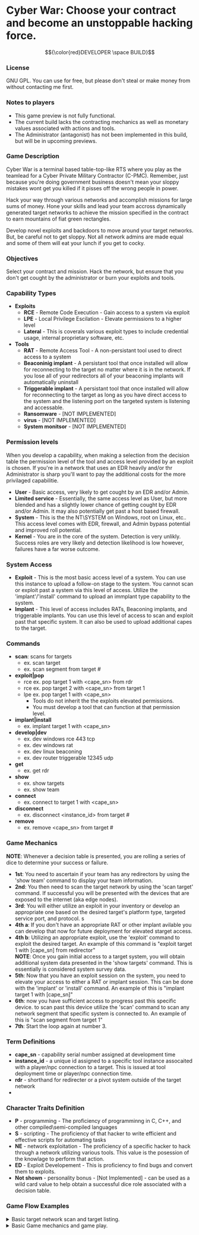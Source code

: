 # Cyber War: Choose your contract and become an unstoppable hacking force.

$${\color{red}DEVELOPER \space BUILD}$$

### License
GNU GPL. You can use for free, but please don't steal or make money from without contacting me first.

### Notes to players
- This game preview is not fully functional.
- The current build lacks the contracting mechanics as well as monetary values associated with actions and tools.
- The Administrator (antagonist) has not been implemented in this build, but will be in upcoming previews. 

### Game Description
Cyber War is a terminal based table-top-like RTS where you play as the teamlead for a Cyber Private Military Contractor (C-PMC). Remember, just because you're doing government business doesn't mean your sloppy mistakes wont get you killed if it pisses off the wrong people in power.

Hack your way through various networks and accomplish missions for large sums of money. Hone your skills and lead your team accross dynamically generated target networks to achieve the mission specified in the contract to earn mountains of fiat green rectangles. 

Develop novel exploits and backdoors to move around your target networks. But, be careful not to get sloppy. Not all network admins are made equal and some of them will eat your lunch if you get to cocky. 

### Objectives
Select your contract and mission. Hack the network, but ensure that you don't get cought by the administrator or burn your exploits and tools. 

### Capability Types
- __Exploits__
  - __RCE__ - Remote Code Execution - Gain access to a system via exploit
  - __LPE__ - Local Privilege Escilation - Elevate permissions to a higher level
  - __Lateral__ - This is coverals various exploit types to include credential usage, internal proprietary software, etc.
- __Tools__
  - __RAT__ - Remote Access Tool - A non-persistant tool used to direct access to a system
  - __Beaconinig implant__ - A persistant tool that once installed will allow for reconnecting to the target no matter where it is in the network. If you lose all of your redirectors all of your beaconing implants will automatically uninstall
  - __Triggerable implant__ - A persistant tool that once installed will allow for reconnecting to the target as long as you have direct access to the system and the listening port on the targeted system is listening and accessable. 
  - __Ransomware__ - [NOT IMPLEMENTED]
  - __virus__ - [NOT IMPLEMENTED]
  - __System monitsor__ - [NOT IMPLEMENTED]

### Permission levels
When you develop a capability, when making a selection from the decision table the permission level of the tool and access level provided by an exploit is chosen. If you're in a network that uses an EDR heavily and/or thr Administrator is sharp you'll want to pay the additional costs for the more privilaged capabilitie.
  - __User__ - Basic access, very likely to get cought by an EDR and/or Admin.  
  - __Limited service__ - Essentially, the same access level as User, but more blended and has a slightly lower chance of getting cought by EDR and/or Admin. It may also potentially get past a host based firewall.
  - __System__ - This is the the NT\SYSTEM on Windows, root on Linux, etc.. This access level comes with EDR, firewall, and Admin bypass potential and improved roll potential. 
  - __Kernel__ - You are in the core of the system. Detection is very unlikly. Success roles are very likely and detection likelihood is low however, failures have a far worse outcome. 

### System Access
- __Exploit__ - This is the most basic access level of a system. You can use this instance to upload a follow-on stage to the system. You cannot scan or exploit past a system via this level of access. Utilize the 'implant'/'install' command to upload an immplant type capability to the system.
- __Implant__ - This level of access includes RATs, Beaconing implants, and triggerable implants. You can use this level of access to scan and exploit past that specific system. It can also be used to upload additional capes to the target.

### Commands
- __scan__: scans for targets
	- ex. scan target
	- ex. scan segment from target #
- __exploit|pop__
	- rce ex. pop target 1 with <cape_sn> from rdr
	- rce ex. pop target 2 with <cape_sn> from target 1
    - lpe ex. pop target 1 with <cape_sn>
      - Tools do not inherit the the exploits elevated permissions. 
      - You must develop a tool that can function at that permission level.
- __implant|install__
	- ex. implant target 1 with <cape_sn>
- __develop|dev__
	- ex. dev windows rce 443 tcp
	- ex. dev windows rat
	- ex. dev linux beaconing
	- ex. dev router triggerable 12345 udp
- __get__
	- ex. get rdr
- __show__
	- ex. show targets
	- ex. show team
- __connect__
    - ex. connect to target 1 with <cape_sn>
- __disconnect__
    - ex. disconnect <instance_id> from target #
- __remove__
  - ex. remove <cape_sn> from target #
    
### Game Mechanics
__NOTE__: Whenever a decision table is presented, you are rolling a series of dice to determine your success or failure.
- __1st__: You need to ascertain if your team has any redirectors by using the 'show team' command to display your team information.
- __2nd__: You then need to scan the target network by using the 'scan target' command. If successful you will be presented with the devices that are exposed to the internet (aka edge nodes).
- __3rd__: You will either utilize an exploit in your inventory or develop an appropriate one based on the desired target's platform type, targeted service port, and protocol. s
- __4th a__: If you don't have an appropriate RAT or other implant avilable you can develop that now for future deployment for elevated starget access.
- __4th b__: Utilizing an appropriate exploit, use the 'exploit' command to exploit the desired target. An example of this command is "exploit target 1 with [cape_sn] from redirector"\
__NOTE__: Once you gain initial access to a target system, you will obtain additional system data presented in the 'show targets' command. This is essentially is considered system survey data.
- __5th__: Now that you have an exploit session on the system, you need to elevate your access to either a RAT or implant session. This can be done with the 'implant' or 'install' command. An example of this is "implant target 1 with [cape_sn]"
- __6th__: now you have sufficient access to progress past this specific device. to scan past this device utilize the 'scan' command to scan any network segment that specific system is connected to. An example of this is "scan segment from target 1"
- __7th__: Start the loop again at number 3.


### Term Definitions
- __cape_sn__ - capability serial number assigned at development time
- __instance_id__ - a unique id assigned to a specific tool instance assocaited with a player/npc connection to a target. This is issued at tool deployment time or player/npc connection time.
- __rdr__ - shorthand for redirecter or a pivot system outside of the target network
- 


### Character Traits Definition
- __P__ - programming - The proficiency of programminng in C, C++, and other compiled\semi-compiled languages
- __S__ - scripting - The proficiency of that hacker to write efficient and effective scripts for automating tasks
- __NE__ - network exploitation - The proficiency of a specific hacker to hack through a network utilizing various tools. This value is the posession of the knowlage to perform that action.
- __ED__ - Exploit Developement - This is proficiency to find bugs and convert them to exploits.
- __Not shown__ - personality bonus - [Not Implemented] - can be used as a wild card value to help obtain a successful dice role associated with a decision table. 

### Game Flow Examples
<details>
<summary> Basic target network scan and target listing. </summary>

```
[TheMalteseSailor] > show team

\\\\\\\\\\\\\\\\\\\\\\\\\\\\\\\\\\\\\\\\\\
        \\\\\\\ TEAM DETAILS \\\\\\\
\\\\\\\\\\\\\\\\\\\\\\\\\\\\\\\\\\\\\\\\\\
-- Team Details:
        \___ Redirector Count: 1
        \___ Team Members:
        -- Name: TheMalteseSailor
          \___ Burned Out: False
          \___ Task Timer: 0m0s
          \___ P: 1, S: 3, NE: 1, ED: 2, PER: 1
            \___ Targets:
            \___ Capabilities:
                 \___ Tools: {'type': 'tool', 'name': '553217', 'sub_type': 'system_monitor', 'port': None, 'platform_type': 'firewall', 'burned': False, 'permissions': 'system'}
                 \___ Exploits: {'type': 'exploit', 'name': '135016', 'sub_type': 'lpe', 'port': None, 'platform_type': 'linux', 'burned': False, 'permissions': 'kernel'}
        -- Name: test1
          \___ Burned Out: False
          \___ Task Timer: 0m0s
          \___ P: 3, S: 4, NE: 1, ED: 1, PER: 4
            \___ Targets:
            \___ Capabilities:
                 \___ Tools: {'type': 'tool', 'name': '568861', 'sub_type': 'system_monitor', 'port': None, 'platform_type': 'windows', 'burned': True, 'permissions': 'kernel'}
        -- Name: test5
          \___ Burned Out: False
          \___ Task Timer: 0m0s
          \___ P: 4, S: 4, NE: 2, ED: 4, PER: 1
            \___ Targets:
            \___ Capabilities:
                 \___ Exploits: {'type': 'exploit', 'name': '244752', 'sub_type': 'lateral', 'port': None, 'platform_type': 'firewall', 'burned': False, 'permissions': 'limited service'}
        -- Name: test2
          \___ Burned Out: False
          \___ Task Timer: 0m0s
          \___ P: 4, S: 1, NE: 4, ED: 3, PER: 3
            \___ Targets:
            \___ Capabilities:
                 \___ Exploits: {'type': 'exploit', 'name': '357310', 'sub_type': 'rce', 'port': (443, 'TCP'), 'platform_type': 'linux', 'burned': False, 'permissions': 'limited service'}
\\\\\\\\\\\\\\\\\\\\\\\\\\\\\\\\\\\\\\\\\\
        ///////      END     ///////
\\\\\\\\\\\\\\\\\\\\\\\\\\\\\\\\\\\\\\\\\\

[TheMalteseSailor] > scan target
[DEBUG] cmd:

[+] Option 1
 -- Definition:
     \__ Use aggressive nmap scan against all ports of the target's externally facing systems.
 -- Skill Requirements:
     \__ exploit development: 0
     \__ network exploitation: 1
     \__ programming: 0
     \__ scripting: 1
 -- Failure Cost: 2
 -- Chance: Requires 5+ of D20
 -- Bonus Chance: (0, 0)
 -- Failure state: ('failure_state', False)

[+] Option 2
 -- Definition:
     \__ A slower, but still broad scan of the target's externally facing systems.
 -- Skill Requirements:
     \__ exploit development: 0
     \__ network exploitation: 2
     \__ programming: 0
     \__ scripting: 1
 -- Failure Cost: 3
 -- Chance: Requires 8+ of D20
 -- Bonus Chance: (10, 11)
 -- Failure state: ('failure_state', False)
[TheMalteseSailor] [cancel|#] choice? 1
[DEBUG] decison: 1
[Narrator] Dice roll Succeded.
    \__ Needed: 5 on a D20
    \__ Your Roll: 19

[DEBUG] Calling background task worker thread from success status.
[DEBUG] Inside background task worker thread.
final_decision_struct['time cost']: 2
[ ] 1 second(s) remaining for TheMalteseSailor.
[TheMalteseSailor] > show targets
---------------------------------------------------------------------
 Target: target 1, Access: False, OS: linux
    Visible Ports: [(69, 'TCP'), (25, 'TCP')]
    Edge Node: True, Pri Net Seg: 1
    Capes Deployed to target.
       TYPE        | CAPE_SN | BURNED | PERMISSIONS | PRESENT | INSTANCE_ID | SRC_INSTANCE_ID
---------------------------------------------------------------------
---------------------------------------------------------------------
 Target: target 2, Access: False, OS: firewall
    Visible Ports: [(22, 'TCP')]
    Edge Node: True, Pri Net Seg: 1
    Capes Deployed to target.
       TYPE        | CAPE_SN | BURNED | PERMISSIONS | PRESENT | INSTANCE_ID | SRC_INSTANCE_ID
---------------------------------------------------------------------
---------------------------------------------------------------------
 Target: target 3, Access: False, OS: firewall
    Visible Ports: [(443, 'TCP')]
    Edge Node: True, Pri Net Seg: 1
    Capes Deployed to target.
       TYPE        | CAPE_SN | BURNED | PERMISSIONS | PRESENT | INSTANCE_ID | SRC_INSTANCE_ID
---------------------------------------------------------------------
---------------------------------------------------------------------
 Target: target 4, Access: False, OS: router
    Visible Ports: [(22, 'TCP')]
    Edge Node: True, Pri Net Seg: 2
    Capes Deployed to target.
       TYPE        | CAPE_SN | BURNED | PERMISSIONS | PRESENT | INSTANCE_ID | SRC_INSTANCE_ID
---------------------------------------------------------------------
[TheMalteseSailor] >
```
</details>


<details>
<summary>Basic Game mechanics and game play.</summary>

```

________/\\\\\\\\\________________/\\\_____________________________________
 _____/\\\////////________________\/\\\_____________________________________
  ___/\\\/______________/\\\__/\\\_\/\\\_____________________________________
   __/\\\_______________\//\\\/\\\__\/\\\____________/\\\\\\\\___/\\/\\\\\\\__
    _\/\\\________________\//\\\\\___\/\\\\\\\\\____/\\\/////\\\_\/\\\/////\\\_
     _\//\\\________________\//\\\____\/\\\////\\\__/\\\\\\\\\\\__\/\\\___\///__
      __\///\\\___________/\\_/\\\_____\/\\\__\/\\\_\//\\///////___\/\\\_________
       ____\////\\\\\\\\\_\//\\\\/______\/\\\\\\\\\___\//\\\\\\\\\\_\/\\\_________
        _______\/////////___\////________\/////////_____\//////////__\///__________
 ________________________________/\\\______________/\\\______________________________
  _______________________________\/\\\_____________\/\\\______________________________
   _______________________________\/\\\_____________\/\\\______________________________
    _______________________________\//\\\____/\\\____/\\\___/\\\\\\\\\_____/\\/\\\\\\\__
     ________________________________\//\\\__/\\\\\__/\\\___\////////\\\___\/\\\/////\\\_
      _________________________________\//\\\/\\\/\\\/\\\______/\\\\\\\\\\__\/\\\___\///__
       __________________________________\//\\\\\\//\\\\\______/\\\/////\\\__\/\\\_________
        ___________________________________\//\\\__\//\\\______\//\\\\\\\\/\\_\/\\\_________
         ____________________________________\///____\///________\////////\//__\///__________


        A game to LARP as a Digital PMC..
                By TheMalteseSailor


        Build your team! Accept your mission!

[-] Choose 3 hackers to be on your team.
==============================================
=============== TEAM SELECTION ===============
-----------------------------------------------------------------------------------
Option Number: 1
Name: test7
    \__Skill Levels:
        \__Programming: 3
        \__Scripting: 4
        \__Network Exploitation: 2
        \__Exploit Development: 1
        \__Personnality Bonus: 1
    \___ Capabilities:
         \___ Tools:     TYPE  | SUBTYPE        | CAPE_SN | PORT             | PLATFORM | BURNED | PERMISSINOS
                   \___  tool  | system_monitor | 230227  | None             | firewall | False  | user
-----------------------------------------------------------------------------------
Option Number: 2
Name: test5
    \__Skill Levels:
        \__Programming: 1
        \__Scripting: 4
        \__Network Exploitation: 1
        \__Exploit Development: 3
        \__Personnality Bonus: 4
    \___ Capabilities:
         \___ Exploits: TYPE   | SUBTYPE        | CAPE_SN | PORT             | PLATFORM | BURNED | PERMISSIONS
                  \___ exploit | rce            | 004672  | (445, 'TCP')     | windows  | False  | system
                  \___ exploit | lateral        | 718036  | None             | windows  | False  | system
-----------------------------------------------------------------------------------
Option Number: 3
Name: test4
    \__Skill Levels:
        \__Programming: 4
        \__Scripting: 3
        \__Network Exploitation: 1
        \__Exploit Development: 2
        \__Personnality Bonus: 1
    \___ Capabilities:
         \___ Tools:     TYPE  | SUBTYPE        | CAPE_SN | PORT             | PLATFORM | BURNED | PERMISSINOS
                   \___  tool  | trojan         | 682283  | None             | router   | False  | kernel
                   \___  tool  | virus          | 358203  | None             | router   | False  | limited service
-----------------------------------------------------------------------------------
Option Number: 4
Name: test9
    \__Skill Levels:
        \__Programming: 4
        \__Scripting: 4
        \__Network Exploitation: 2
        \__Exploit Development: 4
        \__Personnality Bonus: 3
    \___ Capabilities:
         \___ Exploits: TYPE   | SUBTYPE        | CAPE_SN | PORT             | PLATFORM | BURNED | PERMISSIONS
                  \___ exploit | lpe            | 117380  | None             | linux    | True   | user
                  \___ exploit | lateral        | 816752  | None             | router   | False  | limited service
-----------------------------------------------------------------------------------
Option Number: 5
Name: test1
    \__Skill Levels:
        \__Programming: 2
        \__Scripting: 3
        \__Network Exploitation: 4
        \__Exploit Development: 2
        \__Personnality Bonus: 4
    \___ Capabilities:
         \___ Exploits: TYPE   | SUBTYPE        | CAPE_SN | PORT             | PLATFORM | BURNED | PERMISSIONS
                  \___ exploit | lpe            | 108022  | None             | router   | False  | system
                  \___ exploit | rce            | 218866  | (443, 'TCP')     | linux    | False  | system
-----------------------------------------------------------------------------------
Option Number: 6
Name: test8
    \__Skill Levels:
        \__Programming: 1
        \__Scripting: 3
        \__Network Exploitation: 3
        \__Exploit Development: 4
        \__Personnality Bonus: 4
    \___ Capabilities:
         \___ Tools:     TYPE  | SUBTYPE        | CAPE_SN | PORT             | PLATFORM | BURNED | PERMISSINOS
                   \___  tool  | keylogger      | 734468  | None             | router   | False  | limited service
         \____________________________________________________________________________________________________
                                                                                                              \
         \___ Exploits: TYPE   | SUBTYPE        | CAPE_SN | PORT             | PLATFORM | BURNED | PERMISSIONS
                  \___ exploit | lpe            | 707182  | None             | router   | False  | kernel
==============================================
[?] Make your NPC selections by providing the NPC's 'Option Number'.
[?] NPC1 selection? 1
[?] NPC2 selection? 2
[?] NPC3 selection? 3
[ ] You've chosen to make you team with: test7, test5, and test4.
[?] What size network? [Small|Medium|Large|Huge]small

[TheMalteseSailor] > show team

\\\\\\\\\\\\\\\\\\\\\\\\\\\\\\\\\\\\\\\\\\
        \\\\\\\ TEAM DETAILS \\\\\\\
\\\\\\\\\\\\\\\\\\\\\\\\\\\\\\\\\\\\\\\\\\
-- Team Details:
        \___ Redirector Count: 0
        \___ Team Members:
        -- Name: TheMalteseSailor
          \___ Burned Out: False
          \___ Task Timer: 0m0s
          \___ P: 3, S: 1, NE: 1, ED: 3, PER: 3
            \___ Targets:
            \___ Capabilities:
                 \___ Tools:     TYPE  | SUBTYPE        | CAPE_SN | PORT             | PLATFORM | BURNED | PERMISSINOS
                           \___  tool  | trojan         | 524021  | None             | router   | False  | kernel
                           \___  tool  | keylogger      | 351355  | None             | windows  | False  | user
        -- Name: test7
          \___ Burned Out: False
          \___ Task Timer: 0m0s
          \___ P: 3, S: 4, NE: 2, ED: 1, PER: 1
            \___ Targets:
            \___ Capabilities:
                 \___ Tools:     TYPE  | SUBTYPE        | CAPE_SN | PORT             | PLATFORM | BURNED | PERMISSINOS
                           \___  tool  | system_monitor | 230227  | None             | firewall | False  | user
        -- Name: test5
          \___ Burned Out: False
          \___ Task Timer: 0m0s
          \___ P: 1, S: 4, NE: 1, ED: 3, PER: 4
            \___ Targets:
            \___ Capabilities:
                 \___ Exploits: TYPE   | SUBTYPE        | CAPE_SN | PORT             | PLATFORM | BURNED | PERMISSIONS
                          \___ exploit | rce            | 004672  | (445, 'TCP')     | windows  | False  | system
                          \___ exploit | lateral        | 718036  | None             | windows  | False  | system
        -- Name: test4
          \___ Burned Out: False
          \___ Task Timer: 0m0s
          \___ P: 4, S: 3, NE: 1, ED: 2, PER: 1
            \___ Targets:
            \___ Capabilities:
                 \___ Tools:     TYPE  | SUBTYPE        | CAPE_SN | PORT             | PLATFORM | BURNED | PERMISSINOS
                           \___  tool  | trojan         | 682283  | None             | router   | False  | kernel
                           \___  tool  | virus          | 358203  | None             | router   | False  | limited service
\\\\\\\\\\\\\\\\\\\\\\\\\\\\\\\\\\\\\\\\\\
        ///////      END     ///////
\\\\\\\\\\\\\\\\\\\\\\\\\\\\\\\\\\\\\\\\\\

[TheMalteseSailor] > get rdr
[DEBUG] cmd: ['rdr']

[+] Option 1
 -- Definition:
     \__ Use a wellknown VPS service with gift card.
 -- Skill Requirements:
     \__ exploit development: 0
     \__ network exploitation: 1
     \__ programming: 0
     \__ scripting: 1
 -- Failure Cost: 2
 -- Chance: Requires 2+ of D20
 -- Bonus Chance: (0, 0)
 -- Failure state: ('failure_state', False)

[+] Option 2
 -- Definition:
     \__ Use a less known, but kinda sketchy VPS provider. Has chance for more than one redirector acquired.
 -- Skill Requirements:
     \__ exploit development: 0
     \__ network exploitation: 2
     \__ programming: 0
     \__ scripting: 1
 -- Failure Cost: 2
 -- Chance: Requires 0+ of D0
 -- Bonus Chance: (10, 5)
 -- Failure state: ('failure_state', False)

[+] Option 3
 -- Definition:
     \__ Use tumbled bitcoin to purchase reputable normie VPS.
 -- Skill Requirements:
     \__ exploit development: 0
     \__ network exploitation: 2
     \__ programming: 0
     \__ scripting: 2
 -- Failure Cost: 2
 -- Chance: Requires 8+ of D20
 -- Bonus Chance: (15, 11)
 -- Failure state: ('failure_state', False)

[+] Option 4
 -- Definition:
     \__ Purchase verified anonymous VPS with Monero. Has chance to aquire more than one redirector.
 -- Skill Requirements:
     \__ exploit development: 0
     \__ network exploitation: 3
     \__ programming: 0
     \__ scripting: 2
 -- Failure Cost: 2
 -- Chance: Requires 10+ of D20
 -- Bonus Chance: (10, 9)
 -- Failure state: ('failure_state', False)
[TheMalteseSailor] [cancel|#] choice? 1
[DEBUG] decison: 1
[Narrator] Dice roll Succeded.
    \__ Needed: 2 on a D20
    \__ Your Roll: 3

[DEBUG] Calling background task worker thread from success status.
[DEBUG] Inside background task worker thread.
final_decision_struct['time cost']: 2
[ ] 1 second(s) remaining for TheMalteseSailor.
[TheMalteseSailor] > scan target
[DEBUG] cmd:

[+] Option 1
 -- Definition:
     \__ Use aggressive nmap scan against all ports of the target's externally facing systems.
 -- Skill Requirements:
     \__ exploit development: 0
     \__ network exploitation: 1
     \__ programming: 0
     \__ scripting: 1
 -- Failure Cost: 2
 -- Chance: Requires 5+ of D20
 -- Bonus Chance: (0, 0)
 -- Failure state: ('failure_state', False)

[+] Option 2
 -- Definition:
     \__ A slower, but still broad scan of the target's externally facing systems.
 -- Skill Requirements:
     \__ exploit development: 0
     \__ network exploitation: 2
     \__ programming: 0
     \__ scripting: 1
 -- Failure Cost: 3
 -- Chance: Requires 8+ of D20
 -- Bonus Chance: (10, 8)
 -- Failure state: ('failure_state', False)
[TheMalteseSailor] [cancel|#] choice? 1
[DEBUG] decison: 1
[Narrator] Failed dice roll for initial success.
    \__ Needed: 5 on a D20
    \__ Your Roll: 2
[Narrator] No valid option or tasking commmand supplied.
[DEBUG] Calling background task worker thread from failure status.
[DEBUG] Inside background task worker thread.
final_decision_struct['time cost']: 2
[ ] 1 second(s) remaining for TheMalteseSailor.
[TheMalteseSailor] > scan target
[DEBUG] cmd:

[+] Option 1
 -- Definition:
     \__ Use aggressive nmap scan against all ports of the target's externally facing systems.
 -- Skill Requirements:
     \__ exploit development: 0
     \__ network exploitation: 1
     \__ programming: 0
     \__ scripting: 1
 -- Failure Cost: 2
 -- Chance: Requires 5+ of D20
 -- Bonus Chance: (0, 0)
 -- Failure state: ('failure_state', False)

[+] Option 2
 -- Definition:
     \__ A slower, but still broad scan of the target's externally facing systems.
 -- Skill Requirements:
     \__ exploit development: 0
     \__ network exploitation: 2
     \__ programming: 0
     \__ scripting: 1
 -- Failure Cost: 3
 -- Chance: Requires 8+ of D20
 -- Bonus Chance: (10, 2)
 -- Failure state: ('failure_state', False)
[TheMalteseSailor] [cancel|#] choice? 1
[DEBUG] decison: 1
[Narrator] Failed dice roll for initial success.
    \__ Needed: 5 on a D20
    \__ Your Roll: 3
[Narrator] No valid option or tasking commmand supplied.
[DEBUG] Calling background task worker thread from failure status.
[DEBUG] Inside background task worker thread.
final_decision_struct['time cost']: 2
[ ] 1 second(s) remaining for TheMalteseSailor.
[TheMalteseSailor] > scan target
[DEBUG] cmd:

... decision table snipped ...

[DEBUG] Calling background task worker thread from success status.
[DEBUG] Inside background task worker thread.
final_decision_struct['time cost']: 2
[ ] 1 second(s) remaining for TheMalteseSailor.
[TheMalteseSailor] > show targets
---------------------------------------------------------------------
 Target: target 1, Access: False, OS: linux
    Visible Ports: [(22, 'TCP')]
    Edge Node: True, Pri Net Seg: 2
    Capes Deployed to target.
       TYPE        | CAPE_SN | BURNED | PERMISSIONS | PRESENT | INSTANCE_ID | SRC_INSTANCE_ID
---------------------------------------------------------------------
---------------------------------------------------------------------
 Target: target 2, Access: False, OS: linux
    Visible Ports: [(123, 'TCP'), (110, 'TCP'), (25, 'TCP'), (443, 'TCP')]
    Edge Node: True, Pri Net Seg: 2
    Capes Deployed to target.
       TYPE        | CAPE_SN | BURNED | PERMISSIONS | PRESENT | INSTANCE_ID | SRC_INSTANCE_ID
---------------------------------------------------------------------
---------------------------------------------------------------------
 Target: target 3, Access: False, OS: router
    Visible Ports: [(443, 'TCP')]
    Edge Node: True, Pri Net Seg: 2
    Capes Deployed to target.
       TYPE        | CAPE_SN | BURNED | PERMISSIONS | PRESENT | INSTANCE_ID | SRC_INSTANCE_ID
---------------------------------------------------------------------
---------------------------------------------------------------------
 Target: target 4, Access: False, OS: linux
    Visible Ports: [(21, 'TCP')]
    Edge Node: True, Pri Net Seg: 2
    Capes Deployed to target.
       TYPE        | CAPE_SN | BURNED | PERMISSIONS | PRESENT | INSTANCE_ID | SRC_INSTANCE_ID
---------------------------------------------------------------------
---------------------------------------------------------------------
 Target: target 5, Access: False, OS: linux
    Visible Ports: [(123, 'TCP'), (25, 'TCP'), (22, 'TCP')]
    Edge Node: True, Pri Net Seg: 3
    Capes Deployed to target.
       TYPE        | CAPE_SN | BURNED | PERMISSIONS | PRESENT | INSTANCE_ID | SRC_INSTANCE_ID
---------------------------------------------------------------------
[TheMalteseSailor] > dev linux rce 22 tcp
[DEBUG] cmd: ['linux', 'rce', '22', 'tcp']
[ ] invalid protocol provided.

[+] Option 1
 -- Definition:
     \__ Lower skilled effort with longer time requirements
 -- Skill Requirements:
     \__ exploit development: 0
     \__ network exploitation: 1
     \__ programming: 0
     \__ scripting: 1
 -- Failure Cost: 2
 -- Chance: Requires 5+ of D20
 -- Bonus Chance: (0, 0)
 -- Failure state: ('failure_state', False)

[+] Option 2
 -- Definition:
     \__ Intermediate skilled effort with shorter, but still longer time requirements
 -- Skill Requirements:
     \__ exploit development: 0
     \__ network exploitation: 1
     \__ programming: 0
     \__ scripting: 1
 -- Failure Cost: 2
 -- Chance: Requires 8+ of D20
 -- Bonus Chance: (10, 19)
 -- Failure state: ('failure_state', False)

[+] Option 3
 -- Definition:
     \__ Advanced skilled effort with acceptable time requirements.
 -- Skill Requirements:
     \__ exploit development: 0
     \__ network exploitation: 1
     \__ programming: 0
     \__ scripting: 1
 -- Failure Cost: 2
 -- Chance: Requires 8+ of D20
 -- Bonus Chance: (10, 12)
 -- Failure state: ('failure_state', False)

[+] Option 4
 -- Definition:
     \__ Expert skilled effort with short time requirements.
 -- Skill Requirements:
     \__ exploit development: 0
     \__ network exploitation: 1
     \__ programming: 0
     \__ scripting: 1
 -- Failure Cost: 2
 -- Chance: Requires 8+ of D20
 -- Bonus Chance: (10, 11)
 -- Failure state: ('failure_state', False)
[TheMalteseSailor] [cancel|#] choice? 1
[DEBUG] decison: 1
[Narrator] Dice roll Succeded.
    \__ Needed: 5 on a D20
    \__ Your Roll: 9

[DEBUG] Calling background task worker thread from success status.
[DEBUG] Inside background task worker thread.
final_decision_struct['time cost']: 2
[ ] 1 second(s) remaining for TheMalteseSailor.
[DEBUG] added {'type': 'exploit', 'name': '466133', 'sub_type': 'rce', 'port': ('22', 'tcp'), 'platform_type': 'linux', 'burned': False, 'permissions': 'user'}

{'type': 'exploit', 'name': '466133', 'sub_type': 'rce', 'port': ('22', 'tcp'), 'platform_type': 'linux', 'burned': False, 'permissions': 'user'}

[TheMalteseSailor] > pop target 1 with 466133 from rdr
[DEBUG] cmd: ['target', '1', 'with', '466133', 'from', 'rdr']
[DEBUG] cape_sn in cape_sn_tracker.
[DEBUG] cape_sn in cape_sn_tracker.
[DEBUG] Target is visible and ports are visible.
[DEBUG] targeted port is open.

[+] Option 1
 -- Definition:
     \__ Use aggressive nmap scan against all ports of the target's externally facing systems.
 -- Skill Requirements:
     \__ exploit development: 0
     \__ network exploitation: 1
     \__ programming: 0
     \__ scripting: 1
 -- Failure Cost: 2
 -- Chance: Requires 5+ of D20
 -- Bonus Chance: (0, 0)
 -- Failure state: ('failure_state', False)
[TheMalteseSailor] [cancel|#] choice? 1
[DEBUG] decison: 1
[Narrator] Dice roll Succeded.
    \__ Needed: 5 on a D20
    \__ Your Roll: 10

[DEBUG] Calling background task worker thread from success status.
[DEBUG] Inside background task worker thread.
final_decision_struct['time cost']: 2
[ ] 1 second(s) remaining for TheMalteseSailor.
[TheMalteseSailor] > show targets
---------------------------------------------------------------------
 Target: target 1, Access: True, OS: linux
    Visible Ports: [(22, 'TCP')]
    System details: EDR:False, FW:False, Function:
    Edge Node: True, Dual Homed: True, Pri Net Seg: 2, Alt Net Seg: 3
    Capes Deployed to target.
       TYPE        | CAPE_SN | BURNED | PERMISSIONS | PRESENT | INSTANCE_ID | SRC_INSTANCE_ID
       rce         | 466133  | False  | user        | True    | ['880555']  |
---------------------------------------------------------------------
---------------------------------------------------------------------
 Target: target 2, Access: False, OS: linux
    Visible Ports: [(123, 'TCP'), (110, 'TCP'), (25, 'TCP'), (443, 'TCP')]
    Edge Node: True, Pri Net Seg: 2
    Capes Deployed to target.
       TYPE        | CAPE_SN | BURNED | PERMISSIONS | PRESENT | INSTANCE_ID | SRC_INSTANCE_ID
---------------------------------------------------------------------
---------------------------------------------------------------------
 Target: target 3, Access: False, OS: router
    Visible Ports: [(443, 'TCP')]
    Edge Node: True, Pri Net Seg: 2
    Capes Deployed to target.
       TYPE        | CAPE_SN | BURNED | PERMISSIONS | PRESENT | INSTANCE_ID | SRC_INSTANCE_ID
---------------------------------------------------------------------
---------------------------------------------------------------------
 Target: target 4, Access: False, OS: linux
    Visible Ports: [(21, 'TCP')]
    Edge Node: True, Pri Net Seg: 2
    Capes Deployed to target.
       TYPE        | CAPE_SN | BURNED | PERMISSIONS | PRESENT | INSTANCE_ID | SRC_INSTANCE_ID
---------------------------------------------------------------------
---------------------------------------------------------------------
 Target: target 5, Access: False, OS: linux
    Visible Ports: [(123, 'TCP'), (25, 'TCP'), (22, 'TCP')]
    Edge Node: True, Pri Net Seg: 3
    Capes Deployed to target.
       TYPE        | CAPE_SN | BURNED | PERMISSIONS | PRESENT | INSTANCE_ID | SRC_INSTANCE_ID
---------------------------------------------------------------------
[TheMalteseSailor] > dev linux rat
[DEBUG] cmd: ['linux', 'rat']

[+] Option 1
 -- Definition:
     \__ Lower skilled effort with longer time requirements
 -- Skill Requirements:
     \__ exploit development: 0
     \__ network exploitation: 1
     \__ programming: 0
     \__ scripting: 1
 -- Failure Cost: 2
 -- Chance: Requires 5+ of D20
 -- Bonus Chance: (0, 0)
 -- Failure state: ('failure_state', False)

[+] Option 2
 -- Definition:
     \__ Intermediate skilled effort with shorter, but still longer time requirements
 -- Skill Requirements:
     \__ exploit development: 0
     \__ network exploitation: 1
     \__ programming: 0
     \__ scripting: 1
 -- Failure Cost: 2
 -- Chance: Requires 8+ of D20
 -- Bonus Chance: (10, 13)
 -- Failure state: ('failure_state', False)

[+] Option 3
 -- Definition:
     \__ Advanced skilled effort with acceptable time requirements.
 -- Skill Requirements:
     \__ exploit development: 0
     \__ network exploitation: 1
     \__ programming: 0
     \__ scripting: 1
 -- Failure Cost: 2
 -- Chance: Requires 8+ of D20
 -- Bonus Chance: (10, 17)
 -- Failure state: ('failure_state', False)

[+] Option 4
 -- Definition:
     \__ Expert skilled effort with short time requirements.
 -- Skill Requirements:
     \__ exploit development: 0
     \__ network exploitation: 1
     \__ programming: 0
     \__ scripting: 1
 -- Failure Cost: 2
 -- Chance: Requires 8+ of D20
 -- Bonus Chance: (10, 17)
 -- Failure state: ('failure_state', False)
[TheMalteseSailor] [cancel|#] choice? 1
[DEBUG] decison: 1
[Narrator] Dice roll Succeded.
    \__ Needed: 5 on a D20
    \__ Your Roll: 9

[DEBUG] Calling background task worker thread from success status.
[DEBUG] Inside background task worker thread.
final_decision_struct['time cost']: 2
[ ] 1 second(s) remaining for TheMalteseSailor.
[DEBUG] added {'type': 'tool', 'name': '072141', 'sub_type': 'rat', 'port': None, 'platform_type': 'linux', 'burned': False, 'permissions': 'user'}

{'type': 'tool', 'name': '072141', 'sub_type': 'rat', 'port': None, 'platform_type': 'linux', 'burned': False, 'permissions': 'user'}

[TheMalteseSailor] > implant target 1 with 072141

[+] Option 1
 -- Definition:
     \__ Use aggressive nmap scan against all ports of the target's externally facing systems.
 -- Skill Requirements:
     \__ exploit development: 0
     \__ network exploitation: 1
     \__ programming: 0
     \__ scripting: 1
 -- Failure Cost: 2
 -- Chance: Requires 5+ of D20
 -- Bonus Chance: (0, 0)
 -- Failure state: ('failure_state', False)
[TheMalteseSailor] [cancel|#] choice? 1
[DEBUG] decison: 1
[Narrator] Dice roll Succeded.
    \__ Needed: 5 on a D20
    \__ Your Roll: 8

[DEBUG] Calling background task worker thread from success status.
[DEBUG] Inside background task worker thread.
final_decision_struct['time cost']: 2
[ ] 1 second(s) remaining for TheMalteseSailor.
[TheMalteseSailor] > show targets
---------------------------------------------------------------------
 Target: target 1, Access: True, OS: linux
    Visible Ports: [(22, 'TCP')]
    System details: EDR:False, FW:False, Function:
    Edge Node: True, Dual Homed: True, Pri Net Seg: 2, Alt Net Seg: 3
    Capes Deployed to target.
       TYPE        | CAPE_SN | BURNED | PERMISSIONS | PRESENT | INSTANCE_ID | SRC_INSTANCE_ID
       rce         | 466133  | False  | user        | False   | ['880555']  |
       rat         | 072141  | False  | user        | True    | ['880555']  |
---------------------------------------------------------------------
---------------------------------------------------------------------
 Target: target 2, Access: False, OS: linux
    Visible Ports: [(123, 'TCP'), (110, 'TCP'), (25, 'TCP'), (443, 'TCP')]
    Edge Node: True, Pri Net Seg: 2
    Capes Deployed to target.
       TYPE        | CAPE_SN | BURNED | PERMISSIONS | PRESENT | INSTANCE_ID | SRC_INSTANCE_ID
---------------------------------------------------------------------
---------------------------------------------------------------------
 Target: target 3, Access: False, OS: router
    Visible Ports: [(443, 'TCP')]
    Edge Node: True, Pri Net Seg: 2
    Capes Deployed to target.
       TYPE        | CAPE_SN | BURNED | PERMISSIONS | PRESENT | INSTANCE_ID | SRC_INSTANCE_ID
---------------------------------------------------------------------
---------------------------------------------------------------------
 Target: target 4, Access: False, OS: linux
    Visible Ports: [(21, 'TCP')]
    Edge Node: True, Pri Net Seg: 2
    Capes Deployed to target.
       TYPE        | CAPE_SN | BURNED | PERMISSIONS | PRESENT | INSTANCE_ID | SRC_INSTANCE_ID
---------------------------------------------------------------------
---------------------------------------------------------------------
 Target: target 5, Access: False, OS: linux
    Visible Ports: [(123, 'TCP'), (25, 'TCP'), (22, 'TCP')]
    Edge Node: True, Pri Net Seg: 3
    Capes Deployed to target.
       TYPE        | CAPE_SN | BURNED | PERMISSIONS | PRESENT | INSTANCE_ID | SRC_INSTANCE_ID
---------------------------------------------------------------------
[TheMalteseSailor] >
```
</pre>
</details>
